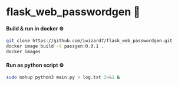 # flask_web_passwordgen 🔐

#### Build & run in docker ⚙️
```bash
git clone https://github.com/iwizard7/flask_web_passwordgen.git
docker image build -t passgen:0.0.1 .
docker images
```
#### Run as python script ⚙️
```bash
sudo nohup python3 main.py > log.txt 2>&1 &
```